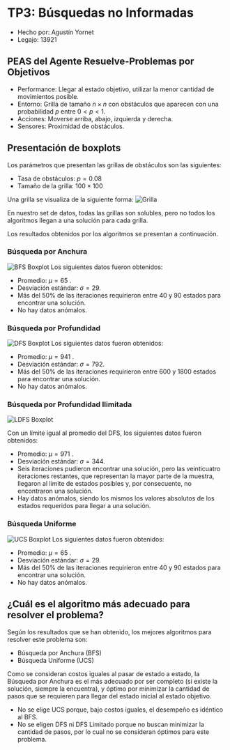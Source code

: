 ﻿# TP3: Búsquedas no Informadas
- Hecho por: Agustín Yornet
- Legajo: 13921

## PEAS del Agente Resuelve-Problemas por Objetivos
- Performance: Llegar al estado objetivo, utilizar la menor cantidad de movimientos posible.
- Entorno: Grilla de tamaño $n \times n$ con obstáculos que aparecen con una probabilidad $p$ entre $0 < p < 1$. 
- Acciones: Moverse arriba, abajo, izquierda y derecha.
- Sensores: Proximidad de obstáculos.

## Presentación de boxplots
Los parámetros que presentan las grillas de obstáculos son las siguientes:
- Tasa de obstáculos: $p = 0.08$
- Tamaño de la grilla: $100 \times 100$

Una grilla se visualiza de la siguiente forma:
![Grilla](https://i.ibb.co/47HQQQx/grid.png)

En nuestro set de datos, todas las grillas son solubles, pero no todos los algoritmos llegan a una solución para cada grilla.

Los resultados obtenidos por los algoritmos se presentan a continuación.

### Búsqueda por Anchura
![BFS Boxplot](https://i.ibb.co/g9rgg6D/BFS.png)
Los siguientes datos fueron obtenidos:
- Promedio: $\mu = 65$ .
- Desviación estándar: $\sigma = 29$.
- Más del 50% de las iteraciones requirieron entre 40 y 90 estados para encontrar una solución.
- No hay datos anómalos.
### Búsqueda por Profundidad
![DFS Boxplot](https://i.ibb.co/qJR5fKZ/DFS.png)
Los siguientes datos fueron obtenidos:
- Promedio: $\mu = 941$ .
- Desviación estándar: $\sigma = 792$.
- Más del 50% de las iteraciones requirieron entre 600 y 1800 estados para encontrar una solución.
- No hay datos anómalos.

### Búsqueda por Profundidad Ilimitada
![LDFS Boxplot](https://i.ibb.co/F0GPGTN/LDFS.png)

Con un límite igual al promedio del DFS, los siguientes datos fueron obtenidos:
- Promedio: $\mu = 971$ .
- Desviación estándar: $\sigma = 344$.
- Seis iteraciones pudieron encontrar una solución, pero las veinticuatro iteraciones restantes, que representan la mayor parte de la muestra, llegaron al límite de estados posibles y, por consecuente, no encontraron una solución.
- Hay datos anómalos, siendo los mismos los valores absolutos de los estados requeridos para llegar a una solución.

### Búsqueda Uniforme
![UCS Boxplot](https://i.ibb.co/g9rgg6D/UCS.png)
Los siguientes datos fueron obtenidos:
- Promedio: $\mu = 65$ .
- Desviación estándar: $\sigma = 29$.
- Más del 50% de las iteraciones requirieron entre 40 y 90 estados para encontrar una solución.
- No hay datos anómalos.

## ¿Cuál es el algoritmo más adecuado para resolver el problema?

Según los resultados que se han obtenido, los mejores algoritmos para resolver este problema son:
- Búsqueda por Anchura (BFS)
- Búsqueda Uniforme (UCS)

Como se consideran costos iguales al pasar de estado a estado, la Búsqueda por Anchura es el más adecuado por ser completo (si existe la solución, siempre la encuentra), y óptimo por minimizar la cantidad de pasos que se requieren para llegar del estado inicial al estado objetivo.

- No se elige UCS porque, bajo costos iguales, el desempeño es idéntico al BFS.
- No se eligen DFS ni DFS Limitado porque no buscan minimizar la cantidad de pasos, por lo cual no se consideran óptimos para este problema.
